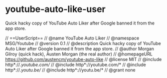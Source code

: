 # youtube-auto-like-user
Quick hacky copy of YouTube Auto Liker after Google banned it from the app store.

// ==UserScript==
// @name         YouTube Auto Liker
// @namespace    MSG/Youtube
// @version      0.1
// @description  Quick hacky copy of YouTube Auto Liker after Google banned it from the app store.
// @author       Morgan Gilroy (quick hack), Austen Morgan (the real author)
// @homepageURL  https://github.com/austencm/youtube-auto-like
// @license         MIT
// @include         http*://*.youtube.com/*
// @include         http*://youtube.com/*
// @include         http*://*.youtu.be/*
// @include         http*://youtu.be/*
// @grant        none
